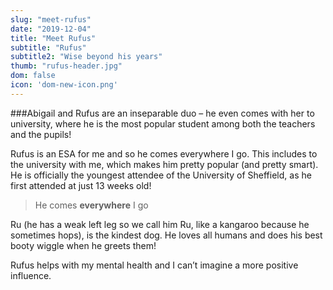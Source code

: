 ```yaml
---
slug: "meet-rufus"
date: "2019-12-04"
title: "Meet Rufus"
subtitle: "Rufus"
subtitle2: "Wise beyond his years"
thumb: "rufus-header.jpg"
dom: false
icon: 'dom-new-icon.png'
---
```


###Abigail and Rufus are an inseparable duo – he even comes with her to university, where he is the most popular student among both the teachers and the pupils!  

Rufus is an ESA for me and so he comes everywhere I go. This includes to the university with me, which makes him pretty popular (and pretty smart). He is officially the youngest attendee of the University of Sheffield, as he first attended at just 13 weeks old! 

> He comes **everywhere** I go

Ru (he has a weak left leg so we call him Ru, like a kangaroo because he sometimes hops), is the kindest dog. He loves all humans and does his best booty wiggle when he greets them! 

Rufus helps with my mental health and I can’t imagine a more positive influence. 
